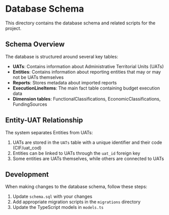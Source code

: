 # Database Schema

This directory contains the database schema and related scripts for the project.

## Schema Overview

The database is structured around several key tables:

- **UATs**: Contains information about Administrative Territorial Units (UATs)
- **Entities**: Contains information about reporting entities that may or may not be UATs themselves
- **Reports**: Stores metadata about imported reports
- **ExecutionLineItems**: The main fact table containing budget execution data
- **Dimension tables**: FunctionalClassifications, EconomicClassifications, FundingSources

## Entity-UAT Relationship

The system separates Entities from UATs:

1. UATs are stored in the `UATs` table with a unique identifier and their code (CIF/uat_cod)
2. Entities can be linked to UATs through the `uat_id` foreign key
3. Some entities are UATs themselves, while others are connected to UATs

## Development

When making changes to the database schema, follow these steps:

1. Update `schema.sql` with your changes
2. Add appropriate migration scripts in the `migrations` directory
3. Update the TypeScript models in `models.ts` 